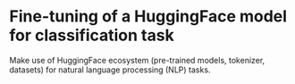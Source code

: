 # Fine-tuning of a HuggingFace model for classification task
Make use of HuggingFace ecosystem (pre-trained models, tokenizer, datasets) for natural language processing (NLP) tasks.

